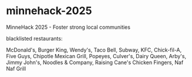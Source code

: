 # minnehack-2025
MinneHack 2025 - Foster strong local communities

blacklisted restaurants:

McDonald's, Burger King, Wendy's, Taco Bell, Subway, KFC, Chick-fil-A, Five Guys, Chipotle Mexican Grill, Popeyes, Culver's, Dairy Queen, Arby's, Jimmy John's, Noodles & Company, Raising Cane's Chicken Fingers, Naf Naf Grill

